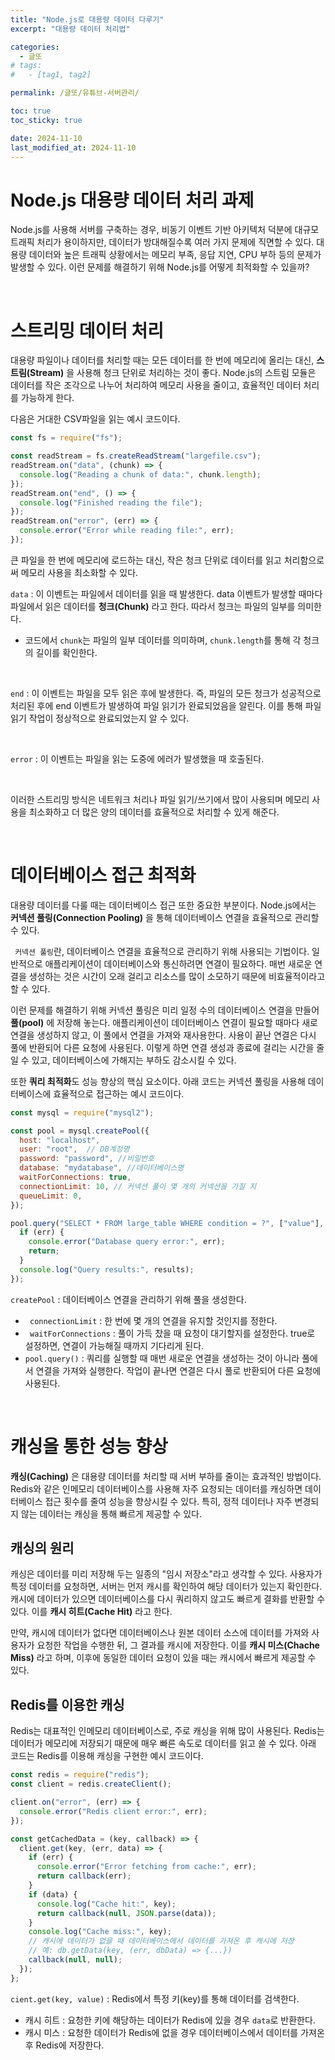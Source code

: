 ```yaml
---
title: "Node.js로 대용량 데이터 다루기"
excerpt: "대용량 데이터 처리법"

categories:
  - 글또
# tags:
#   - [tag1, tag2]

permalink: /글또/유튜브-서버관리/

toc: true
toc_sticky: true

date: 2024-11-10
last_modified_at: 2024-11-10
---
```


# Node.js 대용량 데이터 처리 과제

Node.js를 사용해 서버를 구축하는 경우, 비동기 이벤트 기반 아키텍처 덕분에 대규모 트래픽 처리가 용이하지만, 데이터가 방대해질수록 여러 가지 문제에 직면할 수 있다. 대용량 데이터와 높은 트래픽 상황에서는 메모리 부족, 응답 지연, CPU 부하 등의 문제가 발생할 수 있다. 이런 문제를 해결하기 위해 Node.js를 어떻게 최적화할 수 있을까?

<br>

# 스트리밍 데이터 처리 

대용량 파일이나 데이터를 처리할 때는 모든 데이터를 한 번에 메모리에 올리는 대신, **스트림(Stream)** 을 사용해 청크 단위로 처리하는 것이 좋다. Node.js의 스트림 모듈은 데이터를 작은 조각으로 나누어 처리하여 메모리 사용을 줄이고, 효율적인 데이터 처리를 가능하게 한다.

다음은 거대한 CSV파일을 읽는 예시 코드이다. 
```js
const fs = require("fs");

const readStream = fs.createReadStream("largefile.csv");
readStream.on("data", (chunk) => {
  console.log("Reading a chunk of data:", chunk.length);
});
readStream.on("end", () => {
  console.log("Finished reading the file");
});
readStream.on("error", (err) => {
  console.error("Error while reading file:", err);
});
```

큰 파일을 한 번에 메모리에 로드하는 대신, 작은 청크 단위로 데이터를 읽고 처리함으로써 메모리 사용을 최소화할 수 있다. 

<code>data</code> : 이 이벤트는 파일에서 데이터를 읽을 때 발생한다. data 이벤트가 발생할 때마다 파일에서 읽은 데이터를 **청크(Chunk)** 라고 한다. 따라서 청크는 파일의 일부를 의미한다.

- 코드에서 <code>chunk</code>는 파일의 일부 데이터를 의미하며, <code>chunk.length</code>를 통해 각 청크의 길이를 확인한다.

<br>

<code>end</code> : 이 이벤트는 파일을 모두 읽은 후에 발생한다. 즉, 파일의 모든 청크가 성공적으로 처리된 후에 end 이벤트가 발생하여 파일 읽기가 완료되었음을 알린다. 이를 통해 파일 읽기 작업이 정상적으로 완료되었는지 알 수 있다. 

<br>

<code>error</code> : 이 이벤트는 파일을 읽는 도중에 에러가 발생했을 때 호출된다. 

<br>

이러한 스트리밍 방식은 네트워크 처리나 파일 읽기/쓰기에서 많이 사용되며 메모리 사용을 최소화하고 더 많은 양의 데이터를 효율적으로 처리할 수 있게 해준다. 

<br>

# 데이터베이스 접근 최적화

대용량 데이터를 다룰 때는 데이터베이스 접근 또한 중요한 부분이다. Node.js에서는 **커넥션 풀링(Connection Pooling)** 을 통해 데이터베이스 연결을 효율적으로 관리할 수 있다. 

<code> 커넥션 풀링</code>란, 데이터베이스 연결을 효율적으로 관리하기 위해 사용되는 기법이다. 일반적으로 애플리케이션이 데이터베이스와 통신하려면 연결이 필요하다. 매번 새로운 연결을 생성하는 것은 시간이 오래 걸리고 리소스를 많이 소모하기 때문에 비효율적이라고 할 수 있다.

이런 문제를 해결하기 위해 커넥션 풀링은 미리 일정 수의 데이터베이스 연결을 만들어 **풀(pool)** 에 저장해 놓는다. 애플리케이션이 데이터베이스 연결이 필요할 때마다 새로 연결을 생성하지 않고, 이 풀에서 연결을 가져와 재사용한다. 사용이 끝난 연결은 다시 풀에 반환되어 다른 요청에 사용된다. 이렇게 하면 연결 생성과 종료에 걸리는 시간을 줄일 수 있고, 데이터베이스에 가해지는 부하도 감소시킬 수 있다.

또한 **쿼리 최적화**도 성능 향상의 핵심 요소이다. 아래 코드는 커넥션 풀링을 사용해 데이터베이스에 효율적으로 접근하는 예시 코드이다.

```js
const mysql = require("mysql2");

const pool = mysql.createPool({
  host: "localhost",
  user: "root",  // DB계정명
  password: "password", //비밀번호
  database: "mydatabase", //데이터베이스명
  waitForConnections: true,
  connectionLimit: 10, // 커넥션 풀이 몇 개의 커넥션을 가질 지
  queueLimit: 0,
});

pool.query("SELECT * FROM large_table WHERE condition = ?", ["value"], (err, results) => {
  if (err) {
    console.error("Database query error:", err);
    return;
  }
  console.log("Query results:", results);
});
```

<code>createPool</code> : 데이터베이스 연결을 관리하기 위해 풀을 생성한다. 

- <code> connectionLimit</code> : 한 번에 몇 개의 연결을 유지할 것인지를 정한다. 
- <code> waitForConnections</code> : 풀이 가득 찼을 때 요청이 대기할지를 설정한다. true로 설정하면, 연결이 가능해질 때까지 기다리게 된다.
- <code>pool.query()</code> : 쿼리를 실행할 때 매번 새로운 연결을 생성하는 것이 아니라 풀에서 연결을 가져와 실행한다. 작업이 끝나면 연결은 다시 풀로 반환되어 다른 요청에 사용된다.


<br>

# 캐싱을 통한 성능 향상

**캐싱(Caching)** 은 대용량 데이터를 처리할 때 서버 부하를 줄이는 효과적인 방법이다. Redis와 같은 인메모리 데이터베이스를 사용해 자주 요청되는 데이터를 캐싱하면 데이터베이스 접근 횟수를 줄여 성능을 향상시킬 수 있다. 특히, 정적 데이터나 자주 변경되지 않는 데이터는 캐싱을 통해 빠르게 제공할 수 있다. 

<h2> 캐싱의 원리 </h2>

캐싱은 데이터를 미리 저장해 두는 일종의 "임시 저장소"라고 생각할 수 있다. 사용자가 특정 데이터를 요청하면, 서버는 먼저 캐시를 확인하여 해당 데이터가 있는지 확인한다. 캐시에 데이터가 있으면 데이터베이스를 다시 쿼리하지 않고도 빠르게 결화를 반환할 수 있다. 이를 **캐시 히트(Cache Hit)** 라고 한다.

만약, 캐시에 데이터가 없다면 데이터베이스나 원본 데이터 소스에 데이터를 가져와 사용자가 요청한 작업을 수행한 뒤, 그 결과를 캐시에 저장한다. 이를 **캐시 미스(Chache Miss)** 라고 하며, 이후에 동일한 데이터 요청이 있을 때는 캐시에서 빠르게 제공할 수 있다.

<h2> Redis를 이용한 캐싱 </h2>

Redis는 대표적인 인메모리 데이터베이스로, 주로 캐싱을 위해 많이 사용된다. Redis는 데이터가 메모리에 저장되기 때문에 매우 빠른 속도로 데이터를 읽고 쓸 수 있다. 아래 코드는 Redis를 이용해 캐싱을 구현한 예시 코드이다.

```js
const redis = require("redis");
const client = redis.createClient();

client.on("error", (err) => {
  console.error("Redis client error:", err);
});

const getCachedData = (key, callback) => {
  client.get(key, (err, data) => {
    if (err) {
      console.error("Error fetching from cache:", err);
      return callback(err);
    }
    if (data) {
      console.log("Cache hit:", key);
      return callback(null, JSON.parse(data));
    }
    console.log("Cache miss:", key);
    // 캐시에 데이터가 없을 때 데이터베이스에서 데이터를 가져온 후 캐시에 저장
    // 예: db.getData(key, (err, dbData) => {...})
    callback(null, null);
  });
};
```

<code>cient.get(key, value)</code> : Redis에서 특정 키(key)를 통해 데이터를 검색한다.

- 캐시 히트 : 요청한 키에 해당하는 데이터가 Redis에 있을 경우 <code>data</code>로 반환한다.
- 캐시 미스 : 요청한 데이터가 Redis에 없을 경우 데이터베이스에서 데이터를 가져온 후 Redis에 저장한다.


<br>

